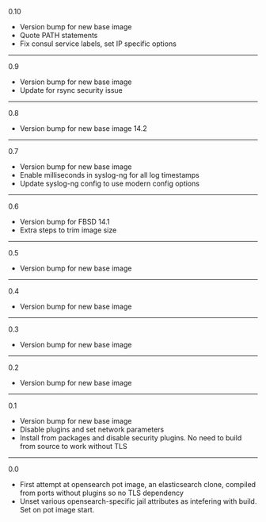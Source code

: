 0.10

* Version bump for new base image
* Quote PATH statements
* Fix consul service labels, set IP specific options

---

0.9

* Version bump for new base image
* Update for rsync security issue

---

0.8

* Version bump for new base image 14.2

---

0.7

* Version bump for new base image
* Enable milliseconds in syslog-ng for all log timestamps
* Update syslog-ng config to use modern config options

---

0.6

* Version bump for FBSD 14.1
* Extra steps to trim image size

---

0.5

* Version bump for new base image

---

0.4

* Version bump for new base image

---

0.3

* Version bump for new base image

---

0.2

* Version bump for new base image

---

0.1

* Version bump for new base image
* Disable plugins and set network parameters
* Install from packages and disable security plugins. No need to build from source to work without TLS

---

0.0

* First attempt at opensearch pot image, an elasticsearch clone, compiled from ports without plugins so no TLS dependency
* Unset various opensearch-specific jail attributes as intefering with build. Set on pot image start.
